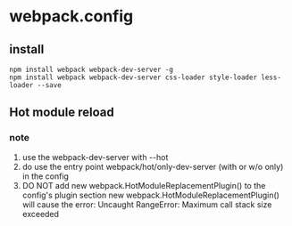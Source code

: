# webpack.config
## install
```shell
npm install webpack webpack-dev-server -g
npm install webpack webpack-dev-server css-loader style-loader less-loader --save
```
## Hot module reload

### note
1. use the webpack-dev-server with --hot
2. do use the entry point webpack/hot/only-dev-server (with or w/o only) in the config
3. DO NOT add new webpack.HotModuleReplacementPlugin() to the config's plugin section
    new webpack.HotModuleReplacementPlugin() will cause the error: Uncaught RangeError: Maximum call stack size exceeded

